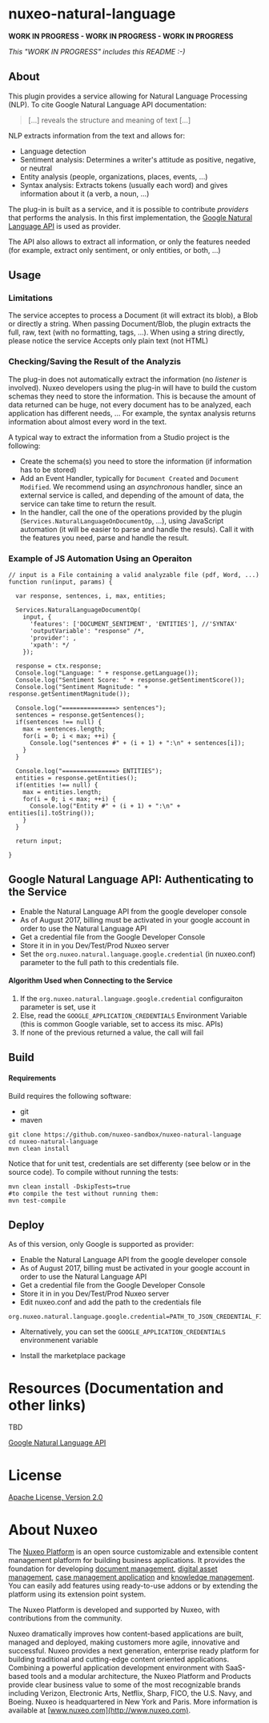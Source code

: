 # nuxeo-natural-language

**WORK IN PROGRESS - WORK IN PROGRESS - WORK IN PROGRESS**

_This "WORK IN PROGRESS" includes this README :-)_


## About
This plugin provides a service allowing for Natural Language Processing (NLP). To cite Google Natural Language API documentation:

> [...] reveals the structure and meaning of text [...]

NLP extracts information from the text and allows for:

* Language detection
* Sentiment analysis: Determines a writer's attitude as positive, negative, or neutral
* Entity analysis (people, organizations, places, events, ...)
* Syntax analysis: Extracts tokens (usually each word) and gives information about it (a verb, a noun, ...)

The plug-in is built as a service, and it is possible to contribute _providers_ that performs the analysis. In this first implementation, the [Google Natural Language API](https://cloud.google.com/natural-language) is used as provider.

The API also allows to extract all information, or only the features needed (for example, extract only sentiment, or only entities, or both, ...)

## Usage
 
### Limitations
The service acceptes to process a Document (it will extract its blob), a Blob or directly a string. When passing Document/Blob, the plugin extracts the full, raw, text (with no formatting, tags, ...). When using a string directly, please notice the service Accepts only plain text (not HTML)

### Checking/Saving the Result of the Analyzis
The plug-in does not automatically extract the information (no _listener_ is involved). Nuxeo developers using the plug-in will have to build the custom schemas they need to store the information. This is because the amount of data returned can be huge, not every document has to be analyzed, each application has different needs, ... For example, the syntax analysis returns information about almost every word in the text.

A typical way to extract the information from a Studio project is the following:

* Create the schema(s) you need to store the information (if information has to be stored)
* Add an Event Handler, typically for `Document Created` and `Document Modified`. We recommend using an _asynchronous_ handler, since an external service is called, and depending of the amount of data, the service can take time to return the result.
* In the handler, call the one of the operations provided by the plugin (`Services.NaturalLanguageOnDocumentOp`, ...), using JavaScript automation (it will be easier to parse and handle the resuls). Call it with the features you need, parse and handle the result.

### Example of JS Automation Using an Operaiton

```
// input is a File containing a valid analyzable file (pdf, Word, ...)
function run(input, params) {
  
  var response, sentences, i, max, entities;
  
  Services.NaturalLanguageDocumentOp(
    input, {
      'features': ['DOCUMENT_SENTIMENT', 'ENTITIES'], //'SYNTAX'
      'outputVariable': "response" /*,
      'provider': ,
      'xpath': */
    });
  
  response = ctx.response;
  Console.log("Language: " + response.getLanguage());
  Console.log("Sentiment Score: " + response.getSentimentScore());
  Console.log("Sentiment Magnitude: " + response.getSentimentMagnitude());
  
  Console.log("===============> sentences");
  sentences = response.getSentences();
  if(sentences !== null) {
    max = sentences.length;
    for(i = 0; i < max; ++i) {
      Console.log("sentences #" + (i + 1) + ":\n" + sentences[i]);
    }
  }
  
  Console.log("===============> ENTITIES");
  entities = response.getEntities();
  if(entities !== null) {
    max = entities.length;
    for(i = 0; i < max; ++i) {
      Console.log("Entity #" + (i + 1) + ":\n" + entities[i].toString());
    }
  }
  
  return input;

}
```



## Google Natural Language API: Authenticating to the Service

- Enable the Natural Language API from the google developer console
- As of August 2017, billing must be activated in your google account in order to use the Natural Language API
- Get a credential file from the Google Developer Console
- Store it in in you Dev/Test/Prod Nuxeo server
- Set the `org.nuxeo.natural.language.google.credential` (in nuxeo.conf) parameter to the full path to this credentials file.

#### Algorithm Used when Connecting to the Service
 1. If the `org.nuxeo.natural.language.google.credential` configuraiton parameter is set, use it
 2. Else, read the `GOOGLE_APPLICATION_CREDENTIALS` Environment Variable (this is common Google variable, set to access its misc. APIs)
 3. If none of the previous returned a value, the call will fail

 
## Build
#### Requirements
Build requires the following software:
- git
- maven

```
git clone https://github.com/nuxeo-sandbox/nuxeo-natural-language
cd nuxeo-natural-language
mvn clean install
```
Notice that for unit test, credentials are set differenty (see below or in the source code). To compile without running the tests:

```
mvn clean install -DskipTests=true
#to compile the test without running them:
mvn test-compile
```

## Deploy

As of this version, only Google is supported as provider:

- Enable the Natural Language API from the google developer console
- As of August 2017, billing must be activated in your google account in order to use the Natural Language API
- Get a credential file from the Google Developer Console
- Store it in in you Dev/Test/Prod Nuxeo server
- Edit nuxeo.conf and add the path to the credentials file
```
org.nuxeo.natural.language.google.credential=PATH_TO_JSON_CREDENTIAL_FILE
```
  - Alternatively, you can set the `GOOGLE_APPLICATION_CREDENTIALS` environmenent variable
 
- Install the marketplace package
 
# Resources (Documentation and other links)
TBD

[Google Natural Language API](https://cloud.google.com/natural-language)
 
# License
[Apache License, Version 2.0](http://www.apache.org/licenses/LICENSE-2.0.html)
 
# About Nuxeo
The [Nuxeo Platform](http://www.nuxeo.com/products/content-management-platform/) is an open source customizable and extensible content management platform for building business applications. It provides the foundation for developing [document management](http://www.nuxeo.com/solutions/document-management/), [digital asset management](http://www.nuxeo.com/solutions/digital-asset-management/), [case management application](http://www.nuxeo.com/solutions/case-management/) and [knowledge management](http://www.nuxeo.com/solutions/advanced-knowledge-base/). You can easily add features using ready-to-use addons or by extending the platform using its extension point system.
 
The Nuxeo Platform is developed and supported by Nuxeo, with contributions from the community.
 
Nuxeo dramatically improves how content-based applications are built, managed and deployed, making customers more agile, innovative and successful. Nuxeo provides a next generation, enterprise ready platform for building traditional and cutting-edge content oriented applications. Combining a powerful application development environment with
SaaS-based tools and a modular architecture, the Nuxeo Platform and Products provide clear business value to some of the most recognizable brands including Verizon, Electronic Arts, Netflix, Sharp, FICO, the U.S. Navy, and Boeing. Nuxeo is headquartered in New York and Paris.
More information is available at [www.nuxeo.com](http://www.nuxeo.com).